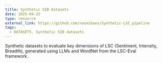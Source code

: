```yaml
---
title: Synthetic SIB datasets
date: 2025-04-22
type: resource
external_link: https://github.com/naomibaes/Synthetic-LSC_pipeline
tags:
  - DATASETS. Synthetic SIB datasets
---
```


Synthetic datasets to evaluate key dimensions of LSC (Sentiment, Intensity, Breadth), generated using LLMs and WordNet from the LSC-Eval framework. 

<!--more-->
